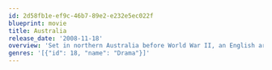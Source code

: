 ```yaml
---
id: 2d58fb1e-ef9c-46b7-89e2-e232e5ec022f
blueprint: movie
title: Australia
release_date: '2008-11-18'
overview: 'Set in northern Australia before World War II, an English aristocrat who inherits a sprawling ranch reluctantly pacts with a stock-man in order to protect her new property from a takeover plot. As the pair drive 2,000 head of cattle over unforgiving landscape, they experience the bombing of Darwin, Australia, by Japanese forces firsthand.'
genres: '[{"id": 18, "name": "Drama"}]'
---
```

